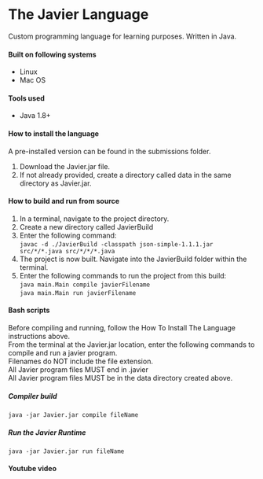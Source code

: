 # The Javier Language

Custom programming language for learning purposes. Written in Java.


#### Built on following systems
* Linux
* Mac OS



#### Tools used
* Java 1.8+



#### How to install the language
A pre-installed version can be found in the submissions folder.
1. Download the Javier.jar file.
2. If not already provided, create a directory called data in the same directory as Javier.jar.



#### How to build and run from source
1. In a terminal, navigate to the project directory.
2. Create a new directory called JavierBuild
3. Enter the following command:\
```javac -d ./JavierBuild -classpath json-simple-1.1.1.jar src/*/*.java src/*/*/*.java ```
4. The project is now built. Navigate into the JavierBuild folder within the terminal.
5. Enter the following commands to run the project from this build:\
```java main.Main compile javierFilename```\
```java main.Main run javierFilename```

#### Bash scripts
Before compiling and running, follow the How To Install The Language instructions above.\
From the terminal at the Javier.jar location, enter the following commands to compile and run a javier program.\
Filenames do NOT include the file extension.\
All Javier program files MUST end in .javier\
All Javier program files MUST be in the data directory created above.


##### Compiler build
```java -jar Javier.jar compile fileName```

##### Run the Javier Runtime
```java -jar Javier.jar run fileName```


#### Youtube video
